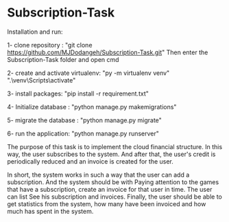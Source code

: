 # Subscription-Task

Installation and run:

1- clone repository :
"git clone https://github.com/MJDodangeh/Subscription-Task.git"
Then enter the Subscription-Task folder and open cmd

2- create and activate virtualenv:
"py -m virtualenv venv"
".\venv\Scripts\activate"

3- install packages:
"pip install -r requirement.txt"

4- Initialize database :
"python manage.py makemigrations"

5- migrate the database :
"python manage.py migrate"

6- run the application:
"python manage.py runserver"


The purpose of this task is to implement the cloud financial structure. In this way, the user subscribes to the system.
And after that, the user's credit is periodically reduced and an invoice is created for the user.

In short, the system works in such a way that the user can add a subscription. And the system should be with
Paying attention to the games that have a subscription, create an invoice for that user in time. The user can list
See his subscription and invoices.
Finally, the user should be able to get statistics from the system, how many have been invoiced and how much
has spent in the system.
